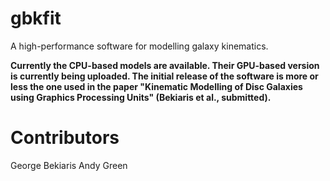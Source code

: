 # gbkfit

A high-performance software for modelling galaxy kinematics.

**Currently the CPU-based models are available. Their GPU-based version is currently being uploaded. The initial release of the software is more or less the one used in the paper "Kinematic Modelling of Disc Galaxies using Graphics Processing Units" (Bekiaris et al., submitted).**

# Contributors

George Bekiaris
Andy Green
